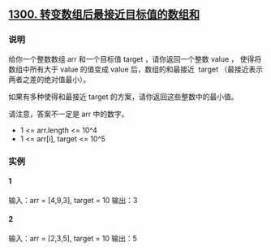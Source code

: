 ## [1300. 转变数组后最接近目标值的数组和](https://leetcode-cn.com/problems/sum-of-mutated-array-closest-to-target/)

### 说明
给你一个整数数组 arr 和一个目标值 target ，请你返回一个整数 value ，
使得将数组中所有大于 value 的值变成 value 后，数组的和最接近  target （最接近表示两者之差的绝对值最小）。

如果有多种使得和最接近 target 的方案，请你返回这些整数中的最小值。

请注意，答案不一定是 arr 中的数字。

* 1 <= arr.length <= 10^4
* 1 <= arr[i], target <= 10^5

### 实例
#### 1
输入：arr = [4,9,3], target = 10
输出：3

#### 2
输入：arr = [2,3,5], target = 10
输出：5
